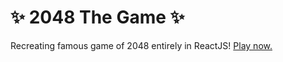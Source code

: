 # ✨ 2048 The Game ✨

Recreating famous game of 2048 entirely in ReactJS! [Play now.](https://chandra-2048.herokuapp.com/)
